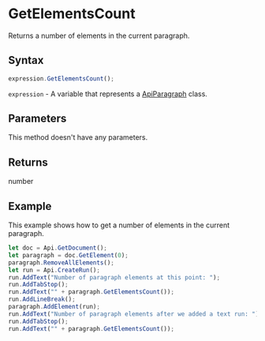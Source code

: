 # GetElementsCount

Returns a number of elements in the current paragraph.

## Syntax

```javascript
expression.GetElementsCount();
```

`expression` - A variable that represents a [ApiParagraph](../ApiParagraph.md) class.

## Parameters

This method doesn't have any parameters.

## Returns

number

## Example

This example shows how to get a number of elements in the current paragraph.

```javascript editor-
let doc = Api.GetDocument();
let paragraph = doc.GetElement(0);
paragraph.RemoveAllElements();
let run = Api.CreateRun();
run.AddText("Number of paragraph elements at this point: ");
run.AddTabStop();
run.AddText("" + paragraph.GetElementsCount());
run.AddLineBreak();
paragraph.AddElement(run);
run.AddText("Number of paragraph elements after we added a text run: ");
run.AddTabStop();
run.AddText("" + paragraph.GetElementsCount());
```
